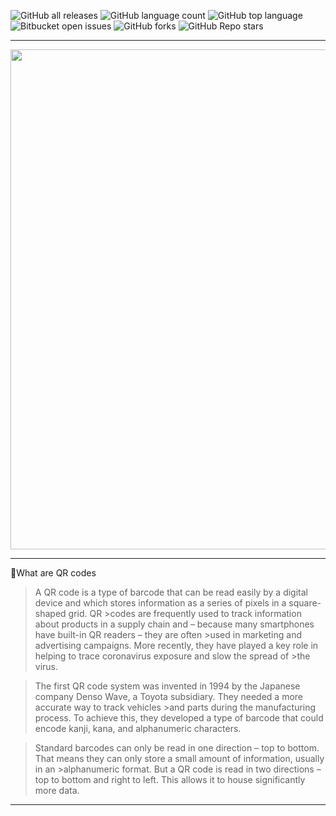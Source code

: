 ![GitHub all releases](https://img.shields.io/github/downloads/Roman-jx/qrcode_generation/total?style=centerme)
![GitHub language count](https://img.shields.io/github/languages/count/Roman-jx/qrcode_generation?style=centerme) 
![GitHub top language](https://img.shields.io/github/languages/top/Roman-jx/qrcode_generation?color=yellow&style=centerme) 
![Bitbucket open issues](https://img.shields.io/bitbucket/issues/Roman-jx/qrcode_generation?style=centerme)
![GitHub forks](https://img.shields.io/github/forks/Roman-jx/qrcode_generation?style=socialstyle=centerme)
![GitHub Repo stars](https://img.shields.io/github/stars/Roman-jx/qrcode_generation?style=social&style=centerme)

****

<div id="header" align="center">
  <img src="https://media4.giphy.com/media/coxQHKASG60HrHtvkt/giphy.gif?cid=ecf05e475uwgnqajo3y0zb6l3sj0sh6l6rz8pghzum1b4z5d&rid=giphy.gif&ct=g" width="800"/>
</div>

****

🤖What are QR codes

>A QR code is a type of barcode that can be read easily by a digital device and which stores information as a series of pixels in a square-shaped grid. QR >codes are frequently used to track information about products in a supply chain and – because many smartphones have built-in QR readers – they are often >used in marketing and advertising campaigns. More recently, they have played a key role in helping to trace coronavirus exposure and slow the spread of >the virus.

>The first QR code system was invented in 1994 by the Japanese company Denso Wave, a Toyota subsidiary. They needed a more accurate way to track vehicles >and parts during the manufacturing process. To achieve this, they developed a type of barcode that could encode kanji, kana, and alphanumeric characters.

>Standard barcodes can only be read in one direction – top to bottom. That means they can only store a small amount of information, usually in an >alphanumeric format. But a QR code is read in two directions – top to bottom and right to left. This allows it to house significantly more data.

****

